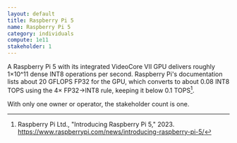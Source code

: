 ```yaml
---
layout: default
title: Raspberry Pi 5
name: Raspberry Pi 5
category: individuals
compute: 1e11
stakeholder: 1
---
```


A Raspberry Pi 5 with its integrated VideoCore VII GPU delivers roughly 1×10^11 dense INT8 operations per second. Raspberry Pi's documentation lists about 20 GFLOPS FP32 for the GPU, which converts to about 0.08 INT8 TOPS using the 4× FP32→INT8 rule, keeping it below 0.1 TOPS[^1].

With only one owner or operator, the stakeholder count is one.

[^1]: Raspberry Pi Ltd., "Introducing Raspberry Pi 5," 2023. <https://www.raspberrypi.com/news/introducing-raspberry-pi-5/>
